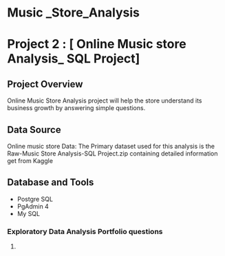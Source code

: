 # Music _Store_Analysis

# Project 2 : [ Online Music store Analysis_ SQL Project]

## Project Overview

Online Music Store Analysis project will help the store understand its business growth by answering simple questions.

## Data Source
Online music store Data: The Primary dataset used for this analysis is the Raw-Music Store Analysis-SQL Project.zip containing detailed information get from Kaggle

## Database and Tools
- Postgre SQL
- PgAdmin 4
- My SQL
  
### Exploratory Data Analysis Portfolio questions
1.


  
  


